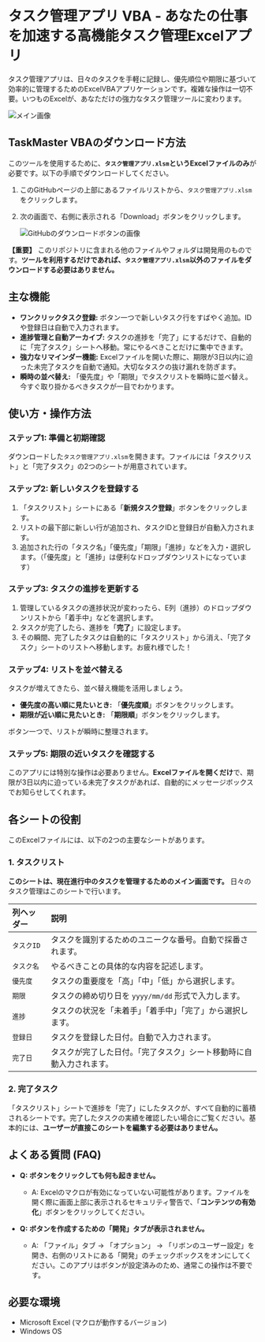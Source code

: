 # タスク管理アプリ VBA - あなたの仕事を加速する高機能タスク管理Excelアプリ

タスク管理アプリは、日々のタスクを手軽に記録し、優先順位や期限に基づいて効率的に管理するためのExcelVBAアプリケーションです。複雑な操作は一切不要。いつものExcelが、あなただけの強力なタスク管理ツールに変わります。

![メイン画像](https://github.com/user-attachments/assets/06a1cac3-8b32-4e03-a473-79013905ac95)

## TaskMaster VBAのダウンロード方法

このツールを使用するために、**`タスク管理アプリ.xlsm`というExcelファイルのみ**が必要です。以下の手順でダウンロードしてください。

1.  このGitHubページの上部にあるファイルリストから、`タスク管理アプリ.xlsm` をクリックします。
2.  次の画面で、右側に表示される「Download」ボタンをクリックします。

    ![GitHubのダウンロードボタンの画像](https://github.com/user-attachments/assets/3ce1584a-4920-4c3b-94f7-20d12a7b4c79)

**【重要】**
このリポジトリに含まれる他のファイルやフォルダは開発用のものです。**ツールを利用するだけであれば、`タスク管理アプリ.xlsm`以外のファイルをダウンロードする必要はありません。**

## 主な機能

*   **ワンクリックタスク登録:** ボタン一つで新しいタスク行をすばやく追加。IDや登録日は自動で入力されます。
*   **進捗管理と自動アーカイブ:** タスクの進捗を「完了」にするだけで、自動的に「完了タスク」シートへ移動。常にやるべきことだけに集中できます。
*   **強力なリマインダー機能:** Excelファイルを開いた際に、期限が3日以内に迫った未完了タスクを自動で通知。大切なタスクの抜け漏れを防ぎます。
*   **瞬時の並べ替え:** 「優先度」や「期限」でタスクリストを瞬時に並べ替え。今すぐ取り掛かるべきタスクが一目でわかります。

## 使い方・操作方法

### ステップ1: 準備と初期確認

ダウンロードした`タスク管理アプリ.xlsm`を開きます。ファイルには「タスクリスト」と「完了タスク」の2つのシートが用意されています。

### ステップ2: 新しいタスクを登録する

1.  「タスクリスト」シートにある「**新規タスク登録**」ボタンをクリックします。
2.  リストの最下部に新しい行が追加され、タスクIDと登録日が自動入力されます。
3.  追加された行の「タスク名」「優先度」「期限」「進捗」などを入力・選択します。（「優先度」と「進捗」は便利なドロップダウンリストになっています）

### ステップ3: タスクの進捗を更新する

1.  管理しているタスクの進捗状況が変わったら、E列（進捗）のドロップダウンリストから「着手中」などを選択します。
2.  タスクが完了したら、進捗を「**完了**」に設定します。
3.  その瞬間、完了したタスクは自動的に「タスクリスト」から消え、「完了タスク」シートのリストへ移動します。お疲れ様でした！

### ステップ4: リストを並べ替える

タスクが増えてきたら、並べ替え機能を活用しましょう。

*   **優先度の高い順に見たいとき:** 「**優先度順**」ボタンをクリックします。
*   **期限が近い順に見たいとき:** 「**期限順**」ボタンをクリックします。

ボタン一つで、リストが瞬時に整理されます。

### ステップ5: 期限の近いタスクを確認する

このアプリには特別な操作は必要ありません。**Excelファイルを開くだけ**で、期限が3日以内に迫っている未完了タスクがあれば、自動的にメッセージボックスでお知らせしてくれます。

## 各シートの役割

このExcelファイルには、以下の2つの主要なシートがあります。

### 1. タスクリスト

**このシートは、現在進行中のタスクを管理するためのメイン画面です。** 日々のタスク管理はこのシートで行います。

| 列ヘッダー | 説明 |
| :--- | :--- |
| `タスクID` | タスクを識別するためのユニークな番号。自動で採番されます。 |
| `タスク名` | やるべきことの具体的な内容を記述します。 |
| `優先度` | タスクの重要度を「高」「中」「低」から選択します。 |
| `期限` | タスクの締め切り日を `yyyy/mm/dd` 形式で入力します。 |
| `進捗` | タスクの状況を「未着手」「着手中」「完了」から選択します。 |
| `登録日` | タスクを登録した日付。自動で入力されます。 |
| `完了日` | タスクが完了した日付。「完了タスク」シート移動時に自動入力されます。 |

### 2. 完了タスク

「タスクリスト」シートで進捗を「完了」にしたタスクが、すべて自動的に蓄積されるシートです。完了したタスクの実績を確認したい場合にご覧ください。基本的には、**ユーザーが直接このシートを編集する必要はありません。**

## よくある質問 (FAQ)

*   **Q: ボタンをクリックしても何も起きません。**
    *   A: Excelのマクロが有効になっていない可能性があります。ファイルを開く際に画面上部に表示されるセキュリティ警告で、「**コンテンツの有効化**」ボタンをクリックしてください。

*   **Q: ボタンを作成するための「開発」タブが表示されません。**
    *   A: 「ファイル」タブ → 「オプション」 → 「リボンのユーザー設定」を開き、右側のリストにある「開発」のチェックボックスをオンにしてください。このアプリはボタンが設定済みのため、通常この操作は不要です。

## 必要な環境

*   Microsoft Excel (マクロが動作するバージョン)
*   Windows OS
